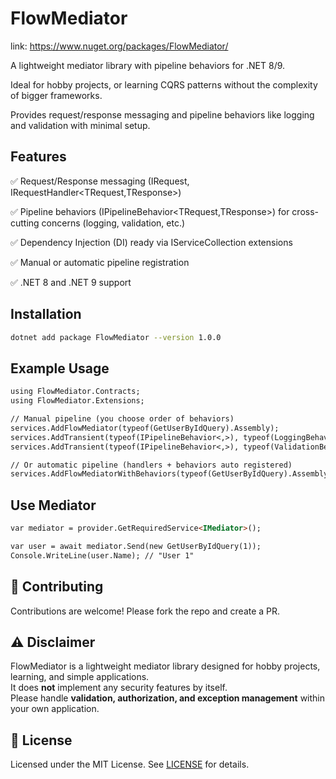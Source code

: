# FlowMediator
link: https://www.nuget.org/packages/FlowMediator/

A lightweight mediator library with pipeline behaviors for .NET 8/9.

Ideal for hobby projects, or learning CQRS patterns without the complexity of bigger frameworks.

Provides request/response messaging and pipeline behaviors like logging and validation with minimal setup.

## Features

✅ Request/Response messaging (IRequest<TResponse>, IRequestHandler<TRequest,TResponse>)

✅ Pipeline behaviors (IPipelineBehavior<TRequest,TResponse>) for cross-cutting concerns (logging, validation, etc.)

✅ Dependency Injection (DI) ready via IServiceCollection extensions

✅ Manual or automatic pipeline registration

✅ .NET 8 and .NET 9 support

## Installation
```bash
dotnet add package FlowMediator --version 1.0.0
```

## Example Usage
```markdown
using FlowMediator.Contracts;
using FlowMediator.Extensions;

// Manual pipeline (you choose order of behaviors)
services.AddFlowMediator(typeof(GetUserByIdQuery).Assembly);
services.AddTransient(typeof(IPipelineBehavior<,>), typeof(LoggingBehavior<,>));
services.AddTransient(typeof(IPipelineBehavior<,>), typeof(ValidationBehavior<,>));

// Or automatic pipeline (handlers + behaviors auto registered)
services.AddFlowMediatorWithBehaviors(typeof(GetUserByIdQuery).Assembly);
```

## Use Mediator
```markdown
var mediator = provider.GetRequiredService<IMediator>();

var user = await mediator.Send(new GetUserByIdQuery(1));
Console.WriteLine(user.Name); // "User 1"
```

## 🤝 Contributing
Contributions are welcome! Please fork the repo and create a PR.

## ⚠️ Disclaimer

FlowMediator is a lightweight mediator library designed for hobby projects, learning, and simple applications.  
It does **not** implement any security features by itself.  
Please handle **validation, authorization, and exception management** within your own application.

## 📜 License
Licensed under the MIT License. See [LICENSE](./LICENSE) for details.

